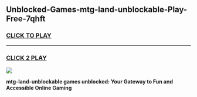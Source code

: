 
## Unblocked-Games-mtg-land-unblockable-Play-Free-7qhft
<h3>
<a href="https://premium76.site?title=mtg-land-unblockable&ref=12A">CLICK TO PLAY</a></h3>
<hr>

<h3>
<a href="https://premium76.site?title=mtg-land-unblockable&ref=12A">CLICK 2 PLAY</a>
  
</h3>

<a href="https://premium76.site?title=mtg-land-unblockable&ref=12A"><img src="https://clearcache.store/games.png"></a>


**mtg-land-unblockable games unblocked: Your Gateway to Fun and Accessible Online Gaming**
